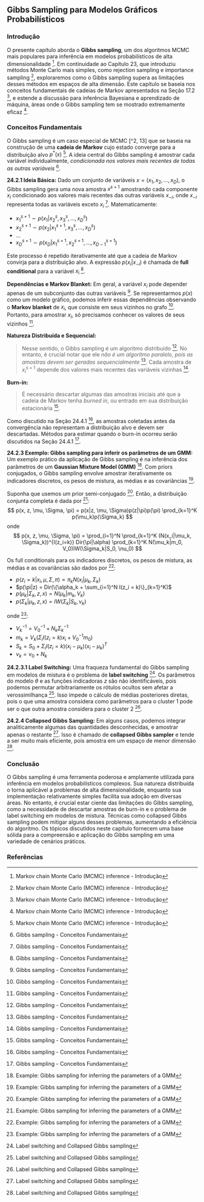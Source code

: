 ## Gibbs Sampling para Modelos Gráficos Probabilísticos

### Introdução
O presente capítulo aborda o **Gibbs sampling**, um dos algoritmos MCMC mais populares para inferência em modelos probabilísticos de alta dimensionalidade [^2]. Em continuidade ao Capítulo 23, que introduziu métodos Monte Carlo mais simples, como rejection sampling e importance sampling [^2], exploraremos como o Gibbs sampling supera as limitações desses métodos em espaços de alta dimensão. Este capítulo se baseia nos conceitos fundamentais de cadeias de Markov apresentados na Seção 17.2 [^2], e estende a discussão para inferência Bayesiana e aprendizado de máquina, áreas onde o Gibbs sampling tem se mostrado extremamente eficaz [^2].

### Conceitos Fundamentais
O Gibbs sampling é um caso especial de MCMC [^2, 13] que se baseia na construção de uma **cadeia de Markov** cujo estado converge para a distribuição alvo $p^*(x)$ [^2]. A ideia central do Gibbs sampling é amostrar cada variável individualmente, *condicionada nos valores mais recentes de todas as outras variáveis* [^3].

**24.2.1 Ideia Básica:**
Dado um conjunto de variáveis $x = (x_1, x_2, ..., x_D)$, o Gibbs sampling gera uma nova amostra $x^{s+1}$ amostrando cada componente $x_i$ condicionado aos valores mais recentes das outras variáveis $x_{-i}$, onde $x_{-i}$ representa todas as variáveis exceto $x_i$ [^3]. Matematicamente:

*   $x_1^{s+1} \sim p(x_1 | x_2^s, x_3^s, ..., x_D^s)$
*   $x_2^{s+1} \sim p(x_2 | x_1^{s+1}, x_3^s, ..., x_D^s)$
*   ...
*   $x_D^{s+1} \sim p(x_D | x_1^{s+1}, x_2^{s+1}, ..., x_{D-1}^{s+1})$

Este processo é repetido iterativamente até que a cadeia de Markov convirja para a distribuição alvo. A expressão $p(x_i | x_{-i})$ é chamada de **full conditional** para a variável $x_i$ [^3].

**Dependências e Markov Blanket:** Em geral, a variável $x_i$ pode depender apenas de um subconjunto das outras variáveis [^3]. Se representarmos $p(x)$ como um modelo gráfico, podemos inferir essas dependências observando o **Markov blanket** de $x_i$, que consiste em seus vizinhos no grafo [^3]. Portanto, para amostrar $x_i$, só precisamos conhecer os valores de seus vizinhos [^3].

**Natureza Distribuída e Sequencial:**
>Nesse sentido, o Gibbs sampling é um algoritmo distribuído [^3].
No entanto, é crucial notar que ele *não é um algoritmo paralelo, pois as amostras devem ser geradas sequencialmente* [^3]. Cada amostra de $x_i^{s+1}$ depende dos valores mais recentes das variáveis vizinhas [^3].

**Burn-in:**
>É necessário descartar algumas das amostras iniciais até que a cadeia de Markov tenha *burned in*, ou entrado em sua distribuição estacionária [^3].

Como discutido na Seção 24.4.1 [^3], as amostras coletadas antes da convergência não representam a distribuição alvo e devem ser descartadas. Métodos para estimar quando o burn-in ocorreu serão discutidos na Seção 24.4.1 [^3].

**24.2.3 Exemplo: Gibbs sampling para inferir os parâmetros de um GMM:**
Um exemplo prático da aplicação de Gibbs sampling é na inferência dos parâmetros de um **Gaussian Mixture Model (GMM)** [^4]. Com priors conjugados, o Gibbs sampling envolve amostrar iterativamente os indicadores discretos, os pesos de mistura, as médias e as covariâncias [^4].

Suponha que usemos um prior semi-conjugado [^4]. Então, a distribuição conjunta completa é dada por [^4]:
$$ p(x, z, \mu, \Sigma, \pi) = p(x|z, \mu, \Sigma)p(z|\pi)p(\pi) \prod_{k=1}^K p(\mu_k)p(\Sigma_k) $$
onde
$$ p(x, z, \mu, \Sigma, \pi) = \prod_{i=1}^N \prod_{k=1}^K (N(x_i|\mu_k, \Sigma_k))^{I(z_i=k)} Dir(\pi|\alpha) \prod_{k=1}^K N(\mu_k|m_0, V_0)IW(\Sigma_k|S_0, \nu_0) $$

Os full conditionals para os indicadores discretos, os pesos de mistura, as médias e as covariâncias são dados por [^4]:
*   $p(z_i = k|x_i, \mu, \Sigma, \pi) \propto \pi_k N(x_i|\mu_k, \Sigma_k)$
*   $p(\pi|z) = Dir(\{\alpha_k + \sum_{i=1}^N I(z_i = k)\}_{k=1}^K)$
*   $p(\mu_k|\Sigma_k, z, x) = N(\mu_k|m_k, V_k)$
*   $p(\Sigma_k|\mu_k, z, x) = IW(\Sigma_k|S_k, \nu_k)$

onde [^4]:
*   $V_k^{-1} = V_0^{-1} + N_k \Sigma_k^{-1}$
*   $m_k = V_k (\Sigma_i I(z_i = k) x_i + V_0^{-1} m_0)$
*   $S_k = S_0 + \Sigma_i I(z_i = k) (x_i - \mu_k) (x_i - \mu_k)^T$
*   $\nu_k = \nu_0 + N_k$

**24.2.3.1 Label Switching:**
Uma fraqueza fundamental do Gibbs sampling em modelos de mistura é o problema de **label switching** [^5]. Os parâmetros do modelo $\theta$ e as funções indicadoras $z$ são não identificáveis, pois podemos permutar arbitrariamente os rótulos ocultos sem afetar a verossimilhança [^5]. Isso impede o cálculo de médias posteriores diretas, pois o que uma amostra considera como parâmetros para o cluster 1 pode ser o que outra amostra considera para o cluster 2 [^5].

**24.2.4 Collapsed Gibbs Sampling:**
Em alguns casos, podemos integrar analiticamente algumas das quantidades desconhecidas, e amostrar apenas o restante [^5]. Isso é chamado de **collapsed Gibbs sampler** e tende a ser muito mais eficiente, pois amostra em um espaço de menor dimensão [^5].

### Conclusão
O Gibbs sampling é uma ferramenta poderosa e amplamente utilizada para inferência em modelos probabilísticos complexos. Sua natureza distribuída o torna aplicável a problemas de alta dimensionalidade, enquanto sua implementação relativamente simples facilita sua adoção em diversas áreas. No entanto, é crucial estar ciente das limitações do Gibbs sampling, como a necessidade de descartar amostras de burn-in e o problema de label switching em modelos de mistura. Técnicas como collapsed Gibbs sampling podem mitigar alguns desses problemas, aumentando a eficiência do algoritmo. Os tópicos discutidos neste capítulo fornecem uma base sólida para a compreensão e aplicação do Gibbs sampling em uma variedade de cenários práticos.

### Referências
[^2]: Markov chain Monte Carlo (MCMC) inference - Introdução
[^3]: Gibbs sampling - Conceitos Fundamentais
[^4]: Example: Gibbs sampling for inferring the parameters of a GMM
[^5]: Label switching and Collapsed Gibbs sampling
<!-- END -->